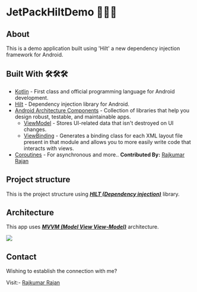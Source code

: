 # JetPackHiltDemo 💉💉💉

## About
This is a demo application built using 'Hilt' a new dependency injection framework for Android.

## Built With 🛠🛠🛠
- [Kotlin](https://kotlinlang.org/) - First class and official programming language for Android development.
- [Hilt](https://developer.android.com/training/dependency-injection/hilt-jetpack) - Dependency injection library for Android.
- [Android Architecture Components](https://developer.android.com/topic/libraries/architecture) - Collection of libraries that help you design robust, testable, and maintainable apps.
  - [ViewModel](https://developer.android.com/topic/libraries/architecture/viewmodel) - Stores UI-related data that isn't destroyed on UI changes. 
  - [ViewBinding](https://developer.android.com/topic/libraries/view-binding) - Generates a binding class for each XML layout file present in that module and allows you to more easily write code that interacts with views.
- [Coroutines](https://kotlinlang.org/docs/reference/coroutines-overview.html) - For asynchronous and more..
**Contributed By:** [Rajkumar Rajan](https://github.com/RajKumar23)

## Project structure
This is the project structure using [***HILT (Dependency injection)***](https://developer.android.com/training/dependency-injection/hilt-jetpack) library.

## Architecture
This app uses [***MVVM (Model View View-Model)***](https://developer.android.com/jetpack/docs/guide#recommended-app-arch) architecture.

![](https://developer.android.com/topic/libraries/architecture/images/final-architecture.png)

## Contact
Wishing to establish the connection with me?

Visit:- [Rajkumar Rajan](https://www.linkedin.com/in/rajkumar-rajan-94463a85/)


